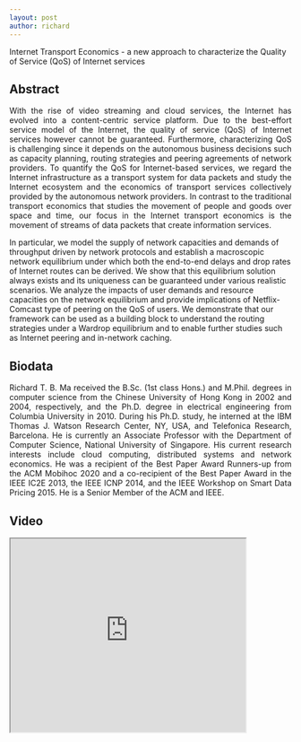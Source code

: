 ```yaml
---
layout: post
author: richard
---
```

Internet Transport Economics - a new approach to characterize the Quality of Service (QoS) of Internet services


## Abstract
<p align="justify">
With the rise of video streaming and cloud services, the Internet has evolved into a content-centric service platform. Due to the best-effort service model of the Internet, the quality of service (QoS) of Internet services however cannot be guaranteed. Furthermore, characterizing QoS is challenging since it depends on the autonomous business decisions such as capacity planning, routing strategies and peering agreements of network providers. To quantify the QoS for Internet-based services, we regard the Internet infrastructure as a transport system for data packets and study the Internet ecosystem and the economics of transport services collectively provided by the autonomous network providers. In contrast to the traditional transport economics that studies the movement of people and goods over space and time, our focus in the Internet transport economics is the movement of streams of data packets that create information services. 

In particular, we model the supply of network capacities and demands of throughput driven by network protocols and establish a macroscopic network equilibrium under which both the end-to-end delays and drop rates of Internet routes can be derived. We show that this equilibrium solution always exists and its uniqueness can be guaranteed under various realistic scenarios. We analyze the impacts of user demands and resource capacities on the network equilibrium and provide implications of Netflix-Comcast type of peering on the QoS of users. We demonstrate that our framework can be used as a building block to understand the routing strategies under a Wardrop equilibrium and to enable further studies such as Internet peering and in-network caching.
</p>


## Biodata
<p align="justify">
Richard T. B. Ma received the B.Sc. (1st class Hons.) and M.Phil. degrees in computer science from the Chinese University of Hong Kong in 2002 and 2004, respectively, and the Ph.D. degree in electrical engineering from Columbia University in 2010. During his Ph.D. study, he interned at the IBM Thomas J. Watson Research Center, NY, USA, and Telefonica Research, Barcelona. He is currently an Associate Professor with the Department of Computer Science, National University of Singapore. His current research interests include cloud computing, distributed systems and network economics. He was a recipient of the Best Paper Award Runners-up from the ACM Mobihoc 2020 and a co-recipient of the Best Paper Award in the IEEE IC2E 2013, the IEEE ICNP 2014, and the IEEE Workshop on Smart Data Pricing 2015. He is a Senior Member of the ACM and IEEE.
</p>


## Video
<iframe width="420" height="345" src="https://www.youtube.com/embed/j5J7lWPk7t4">
</iframe>